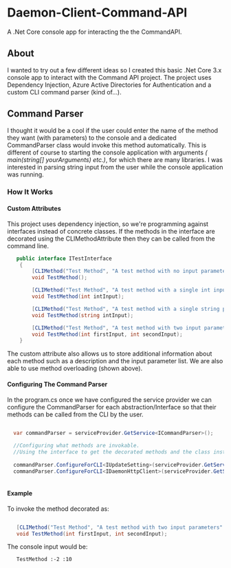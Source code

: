 # Daemon-Client-Command-API

A .Net Core console app for interacting the the CommandAPI. 

## About
I wanted to try out a few different ideas so I created this basic .Net Core 3.x console app to interact with the Command API project. The project uses Dependency Injection, Azure Active Directories for Authentication and a custom CLI command parser (kind of...). 

## Command Parser
I thought it would be a cool if the user could enter the name of the method they want (with parameters) to the console and a dedicated CommandParser class would invoke this method automatically. This is different of course to starting the console application with arguments *( main(string[] yourArguments) etc.)*, for which there are many libraries. I was interested in parsing string input from the user while the console application was running.

### How It Works

#### Custom Attributes
This project uses dependency injection, so we're programming against interfaces instead of concrete classes. If the methods in the interface are decorated using the CLIMethodAttribute then they can be called from the command line.

```csharp
   public interface ITestInterface
    {
        [CLIMethod("Test Method", "A test method with no input parameters")]
        void TestMethod();

        [CLIMethod("Test Method", "A test method with a single int input parameter", ":InputParameterInt")]
        void TestMethod(int intInput);

        [CLIMethod("Test Method", "A test method with a single string parameter", ":InputParameterString")]
        void TestMethod(string intInput);

        [CLIMethod("Test Method", "A test method with two input parameters" ,":InputParameterInt :InputParameterInt")]
        void TestMethod(int firstInput, int secondInput);
    }
```
The custom attribute also allows us to store additional information about each method such as a description and the input parameter list. We are also able to use method overloading (shown above).

#### Configuring The Command Parser
In the program.cs once we have configured the service provider we can configure the CommandParser for each abstraction/Interface so that their methods can be called from the CLI by the user.

```csharp

  var commandParser = serviceProvider.GetService<ICommandParser>();
  
  //Configuring what methods are invokable.
  //Using the interface to get the decorated methods and the class instance to invoke them.
  
  commandParser.ConfigureForCLI<IUpdateSetting>(serviceProvider.GetService<IUpdateSetting>());
  commandParser.ConfigureForCLI<IDaemonHttpClient>(serviceProvider.GetService<IDaemonHttpClient>());
  
```
#### Example
To invoke the method decorated as:

```csharp

   [CLIMethod("Test Method", "A test method with two input parameters" ,":InputParameterInt :InputParameterInt")]
   void TestMethod(int firstInput, int secondInput);

```
The console input would be:

```console
   TestMethod :-2 :10
```

